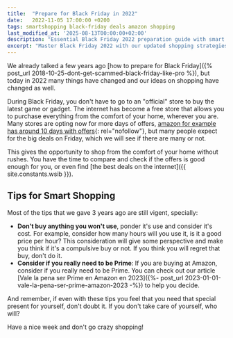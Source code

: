 ```yaml
---
title:  "Prepare for Black Friday in 2022"
date:   2022-11-05 17:00:00 +0200
tags: smartshopping black-friday deals amazon shopping
last_modified_at: '2025-08-13T00:00:00+02:00'
description: "Essential Black Friday 2022 preparation guide with smart shopping strategies, Amazon Prime considerations, and tips to avoid impulse purchases during the biggest sale season."
excerpt: "Master Black Friday 2022 with our updated shopping strategies. Learn when to buy, how to avoid scams, and whether Amazon Prime is worth it for the deals."
---
```


We already talked a few years ago [how to prepare for Black Friday]({% post_url 2018-10-25-dont-get-scammed-black-friday-like-pro %}), but today in 2022 many things have changed and our ideas on shopping have changed as well.

During Black Friday, you don't have to go to an "official" store to buy the latest game or gadget. The internet has become a free store that allows you to purchase everything from the comfort of your home, wherever you are. Many stores are opting now for more days of offers, [amazon for example has around 10 days with offers](https://www.amazon.com/?_encoding=UTF8&camp=1789&creative=390957&linkCode=ur2&linkId=E3JCOPRWJFHIP2PV&tag=%7B%7B%20site.constants%5B0%5D.amazon_com%20%7D%7D&linkId=Z6HW7WG5Z73QGVTE){: rel="nofollow"}, but many people expect for the big deals on Friday, which we will see if there are many or not.

This gives the opportunity to shop from the comfort of your home without rushes. You have the time to compare and check if the offers is good enough for you, or even find [the best deals on the internet]({{ site.constants.wsib }}).

Tips for Smart Shopping
-----------------------

Most of the tips that we gave 3 years ago are still vigent, specially:

- **Don't buy anything you won't use**, ponder it's use and consider it's cost. For example, consider how many hours will you use it, is it a good price per hour? This consideration will give some perspective and make you think if it's a compulsive buy or not. If you think you will regret that buy, don't do it.
- **Consider if you really need to be Prime**: If you are buying at Amazon, consider if you really need to be Prime. You can check out our article [Vale la pena ser Prime en Amazon en 2023]({%- post_url 2023-01-01-vale-la-pena-ser-prime-amazon-2023 -%}) to help you decide.

And remember, if even with these tips you feel that you need that special present for yourself, don't doubt it. If you don't take care of yourself, who will?

Have a nice week and don't go crazy shopping!
